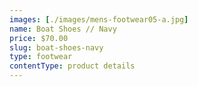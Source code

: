 ```yaml
---
images: [./images/mens-footwear05-a.jpg]
name: Boat Shoes // Navy
price: $70.00
slug: boat-shoes-navy
type: footwear
contentType: product details
---
```

